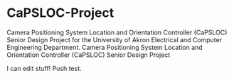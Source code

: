 CaPSLOC-Project
===============

Camera Positioning System Location and Orientation Controller (CaPSLOC) Senior Design Project for the University of Akron Electrical and Computer Engineering Department.
Camera Positioning System Location and Orientation Controller (CaPSLOC) Senior Design Project

I can edit stuff!
Push test.